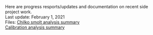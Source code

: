 <title>K. Davidson</title>

<body>Here are progress resports/updates and documentation on recent side project work.</body>
<br>
<body>Last update: February 1, 2021</body>

<br>

<body>Files:</body>
<a href="calibration_doc.html">Chilko smolt analysis summary</a>
<br>
<a href="calibration_doc.html">Calibration analysis summary</a>
